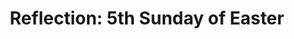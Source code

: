---
title: "Reflection: 5th Sunday of Easter"
layout: reader
description: "Lessons from the 1st Reading: Acts 6: 1-7 (from the Homily of Rev Fr Hillary Agbenosi)"
feature_image: posts/reflection-5th-sunday-easter-year-a.jpg
category: reflection
published: true
---